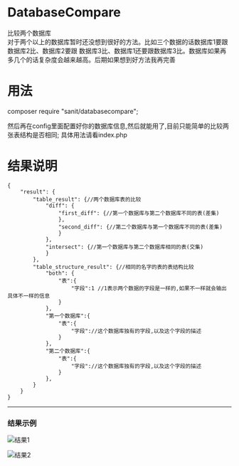 # DatabaseCompare
比较两个数据库
</br>
对于两个以上的数据库暂时还没想到很好的方法。比如三个数据的话数据库1要跟数据库2比、数据库2要跟
数据库3比、数据库1还要跟数据库3比。数据库如果再多几个的话复杂度会越来越高。后期如果想到好方法我再完善

# 用法
composer require "sanit/databasecompare";

然后再在config里面配置好你的数据库信息,然后就能用了,目前只能简单的比较两张表结构是否相同;
具体用法请看index.php

# 结果说明


````
{
    "result": {
        "table_result": {//两个数据库表的比较
            "diff": {
                "first_diff": {//第一个数据库与第二个数据库不同的表(差集)
                },
                "second_diff": {//第二个数据库与第一个数据库不同的表(差集)
                }
            },
            "intersect": {//第一个数据库与第二个数据库相同的表(交集)
            }
        },
        "table_structure_result": {//相同的名字的表的表结构比较
            "both": {
                "表":{
                    "字段":1 //1表示两个数据的字段是一样的,如果不一样就会输出具体不一样的信息
                }
            },
            "第一个数据库":{
                "表":{
                    "字段"://这个数据库独有的字段,以及这个字段的描述
                }
            },
            "第二个数据库":{
                "表":{
                    "字段"://这个数据库独有的字段,以及这个字段的描述
                }
            },            
        }
    }
}
````
___
### 结果示例
![结果1](http://ofnct0qsm.bkt.clouddn.com/%E6%95%B0%E6%8D%AE%E5%BA%93%E6%AF%94%E8%BE%830.png)

![结果2](http://ofnct0qsm.bkt.clouddn.com/%E6%95%B0%E6%8D%AE%E5%BA%93%E6%AF%94%E8%BE%831.png)